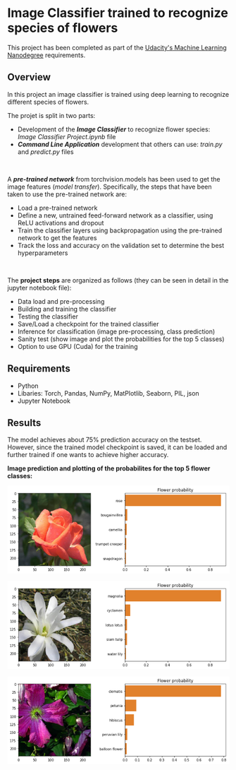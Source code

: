 # Image Classifier trained to recognize species of flowers
This project has been completed as part of the [Udacity's Machine Learning Nanodegree](https://www.udacity.com/course/intro-to-machine-learning-nanodegree--nd229) requirements.

## Overview
In this project an image classifier is trained using deep learning to recognize different species of flowers.

The projet is split in two parts:
- Development of the ***Image Classifier*** to recognize flower species: *Image Classifier Project.ipynb* file
- ***Command Line Application*** development that others can use: *train.py* and *predict.py* files
<br/>

A ***pre-trained network*** from torchvision.models has been used to get the image features (*model transfer*). 
Specifically, the steps that have been taken to use the pre-trained network are:
- Load a pre-trained network
- Define a new, untrained feed-forward network as a classifier, using ReLU activations and dropout
- Train the classifier layers using backpropagation using the pre-trained network to get the features
- Track the loss and accuracy on the validation set to determine the best hyperparameters
<br/>

The **project steps** are organized as follows (they can be seen in detail in the jupyter notebook file):
- Data load and pre-processing
- Building and training the classifier
- Testing the classifier
- Save/Load a checkpoint for the trained classifier
- Inference for classification (image pre-processing, class prediction)
- Sanity test (show image and plot the probabilities for the top 5 classes)
- Option to use GPU (Cuda) for the training

## Requirements
- Python
- Libaries: Torch, Pandas, NumPy, MatPlotlib, Seaborn, PIL, json
- Jupyter Notebook

## Results
The model achieves about 75% prediction accuracy on the testset.
However, since the trained model checkpoint is saved, it can be loaded and further trained if one wants to achieve higher accuracy.

**Image prediction and plotting of the probabilites for the top 5 flower classes:**

<p align="center">
  <img src= "https://github.com/gepallas/Machine_Learning_2_Image_Classifier/blob/master/rose_image_prediction.png?raw=true" />
</p>

<p align="center">
  <img src= "https://github.com/gepallas/Machine_Learning_2_Image_Classifier/blob/master/magnolia_image_prediction.png?raw=true" />
</p>

<p align="center">
  <img src= "https://github.com/gepallas/Machine_Learning_2_Image_Classifier/blob/master/dematis_image_prediction.png?raw=true" />
</p>
